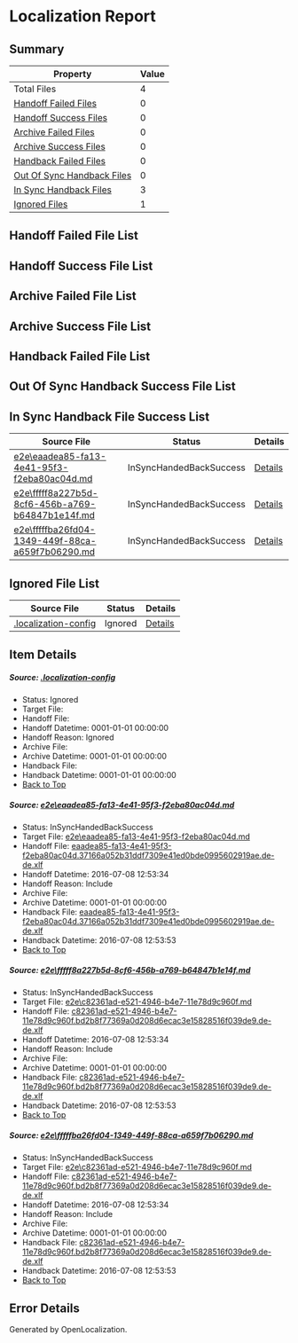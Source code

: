 # <a name='report-top'></a> Localization Report

## Summary
 Property | Value 
 -------- | ----- 
 Total Files | 4
[ Handoff Failed Files ](#handoff-failed-list)| 0
[ Handoff Success Files ](#handoff-success-list)| 0
[ Archive Failed Files ](#archive-failed-list)| 0
[ Archive Success Files ](#archive-success-list)| 0
[ Handback Failed Files ](#handback-failed-list)| 0
[ Out Of Sync Handback Files ](#outofsync-handback-success-list)| 0
[ In Sync Handback Files ](#insync-handback-success-list)| 3
[ Ignored Files ](#ignored-list)| 1

## <a name='handoff-failed-list'></a> Handoff Failed File List

## <a name='handoff-success-list'></a> Handoff Success File List

## <a name='archive-failed-list'></a> Archive Failed File List

## <a name='archive-success-list'></a> Archive Success File List

## <a name='handback-failed-list'></a> Handback Failed File List

## <a name='outofsync-handback-success-list'></a> Out Of Sync Handback Success File List

## <a name='insync-handback-success-list'></a> In Sync Handback File Success List
 Source File | Status | Details 
 ----------- | ------ | ------- 
 [e2e\eaadea85-fa13-4e41-95f3-f2eba80ac04d.md](https://github.com/OpenLocalizationTestOrg/oltest/blob/0807a4d6491198f22e05345869e5f9e3987773b5/e2e/eaadea85-fa13-4e41-95f3-f2eba80ac04d.md) | InSyncHandedBackSuccess | [Details](#8cda1f9a6a56aed31fc0b208c38c42424899b6261)
 [e2e\fffff8a227b5d-8cf6-456b-a769-b64847b1e14f.md](https://github.com/OpenLocalizationTestOrg/oltest/blob/5da85b135498642bb2a625f9419ee3df0b1210ba/e2e/fffff8a227b5d-8cf6-456b-a769-b64847b1e14f.md) | InSyncHandedBackSuccess | [Details](#b3dc5bb4f8fb27612c1ac6897f7350b1865c9c142)
 [e2e\fffffba26fd04-1349-449f-88ca-a659f7b06290.md](https://github.com/OpenLocalizationTestOrg/oltest/blob/5da85b135498642bb2a625f9419ee3df0b1210ba/e2e/fffffba26fd04-1349-449f-88ca-a659f7b06290.md) | InSyncHandedBackSuccess | [Details](#b3dc5bb4f8fb27612c1ac6897f7350b1865c9c143)

## <a name='ignored-list'></a> Ignored File List
 Source File | Status | Details 
 ----------- | ------ | ------- 
 [.localization-config](https://github.com/OpenLocalizationTestOrg/oltest/blob/5da85b135498642bb2a625f9419ee3df0b1210ba/.localization-config) | Ignored | [Details](#3d4f252ac210baf56311d7e97dcc2db10974dbd20)

## Item Details
##### <a name='3d4f252ac210baf56311d7e97dcc2db10974dbd20'></a> Source: [.localization-config](https://github.com/OpenLocalizationTestOrg/oltest/blob/5da85b135498642bb2a625f9419ee3df0b1210ba/.localization-config)
* Status: Ignored
* Target File: 
* Handoff File: 
* Handoff Datetime: 0001-01-01 00:00:00
* Handoff Reason: Ignored
* Archive File: 
* Archive Datetime: 0001-01-01 00:00:00
* Handback File: 
* Handback Datetime: 0001-01-01 00:00:00
* [Back to Top](#report-top)

##### <a name='8cda1f9a6a56aed31fc0b208c38c42424899b6261'></a> Source: [e2e\eaadea85-fa13-4e41-95f3-f2eba80ac04d.md](https://github.com/OpenLocalizationTestOrg/oltest/blob/0807a4d6491198f22e05345869e5f9e3987773b5/e2e/eaadea85-fa13-4e41-95f3-f2eba80ac04d.md)
* Status: InSyncHandedBackSuccess
* Target File: [e2e\eaadea85-fa13-4e41-95f3-f2eba80ac04d.md](https://github.com/OpenLocalizationTestOrg/oltest-dede-fly/blob/050fd22574cf280146f54f26f0387bf8e4317cd9/e2e/eaadea85-fa13-4e41-95f3-f2eba80ac04d.md)
* Handoff File: [eaadea85-fa13-4e41-95f3-f2eba80ac04d.37166a052b31ddf7309e41ed0bde0995602919ae.de-de.xlf](https://github.com/OpenLocalizationTestOrg/olhandoff-e2e/blob/2f70287521de9103450cc104e8bc43884d03bab7/ol-handoff/OpenLocalizationTestOrg/oltest-dede-fly/ci/ht/eaadea85-fa13-4e41-95f3-f2eba80ac04d.37166a052b31ddf7309e41ed0bde0995602919ae.de-de.xlf)
* Handoff Datetime: 2016-07-08 12:53:34
* Handoff Reason: Include
* Archive File: 
* Archive Datetime: 0001-01-01 00:00:00
* Handback File: [eaadea85-fa13-4e41-95f3-f2eba80ac04d.37166a052b31ddf7309e41ed0bde0995602919ae.de-de.xlf](https://github.com/OpenLocalizationTestOrg/olhandback-e2e/blob/fbebc895238d55174b2436e3be21b60574e35dab/ol-handback/OpenLocalizationTestOrg/oltest-dede-fly/ci/ht/eaadea85-fa13-4e41-95f3-f2eba80ac04d.37166a052b31ddf7309e41ed0bde0995602919ae.de-de.xlf)
* Handback Datetime: 2016-07-08 12:53:53
* [Back to Top](#report-top)

##### <a name='b3dc5bb4f8fb27612c1ac6897f7350b1865c9c142'></a> Source: [e2e\fffff8a227b5d-8cf6-456b-a769-b64847b1e14f.md](https://github.com/OpenLocalizationTestOrg/oltest/blob/5da85b135498642bb2a625f9419ee3df0b1210ba/e2e/fffff8a227b5d-8cf6-456b-a769-b64847b1e14f.md)
* Status: InSyncHandedBackSuccess
* Target File: [e2e\c82361ad-e521-4946-b4e7-11e78d9c960f.md](https://github.com/OpenLocalizationTestOrg/oltest-dede-fly/blob/050fd22574cf280146f54f26f0387bf8e4317cd9/e2e/c82361ad-e521-4946-b4e7-11e78d9c960f.md)
* Handoff File: [c82361ad-e521-4946-b4e7-11e78d9c960f.bd2b8f77369a0d208d6ecac3e15828516f039de9.de-de.xlf](https://github.com/OpenLocalizationTestOrg/olhandoff-e2e/blob/2f70287521de9103450cc104e8bc43884d03bab7/ol-handoff/OpenLocalizationTestOrg/oltest-dede-fly/ci/ht/c82361ad-e521-4946-b4e7-11e78d9c960f.bd2b8f77369a0d208d6ecac3e15828516f039de9.de-de.xlf)
* Handoff Datetime: 2016-07-08 12:53:34
* Handoff Reason: Include
* Archive File: 
* Archive Datetime: 0001-01-01 00:00:00
* Handback File: [c82361ad-e521-4946-b4e7-11e78d9c960f.bd2b8f77369a0d208d6ecac3e15828516f039de9.de-de.xlf](https://github.com/OpenLocalizationTestOrg/olhandback-e2e/blob/fbebc895238d55174b2436e3be21b60574e35dab/ol-handback/OpenLocalizationTestOrg/oltest-dede-fly/ci/ht/c82361ad-e521-4946-b4e7-11e78d9c960f.bd2b8f77369a0d208d6ecac3e15828516f039de9.de-de.xlf)
* Handback Datetime: 2016-07-08 12:53:53
* [Back to Top](#report-top)

##### <a name='b3dc5bb4f8fb27612c1ac6897f7350b1865c9c143'></a> Source: [e2e\fffffba26fd04-1349-449f-88ca-a659f7b06290.md](https://github.com/OpenLocalizationTestOrg/oltest/blob/5da85b135498642bb2a625f9419ee3df0b1210ba/e2e/fffffba26fd04-1349-449f-88ca-a659f7b06290.md)
* Status: InSyncHandedBackSuccess
* Target File: [e2e\c82361ad-e521-4946-b4e7-11e78d9c960f.md](https://github.com/OpenLocalizationTestOrg/oltest-dede-fly/blob/050fd22574cf280146f54f26f0387bf8e4317cd9/e2e/c82361ad-e521-4946-b4e7-11e78d9c960f.md)
* Handoff File: [c82361ad-e521-4946-b4e7-11e78d9c960f.bd2b8f77369a0d208d6ecac3e15828516f039de9.de-de.xlf](https://github.com/OpenLocalizationTestOrg/olhandoff-e2e/blob/2f70287521de9103450cc104e8bc43884d03bab7/ol-handoff/OpenLocalizationTestOrg/oltest-dede-fly/ci/ht/c82361ad-e521-4946-b4e7-11e78d9c960f.bd2b8f77369a0d208d6ecac3e15828516f039de9.de-de.xlf)
* Handoff Datetime: 2016-07-08 12:53:34
* Handoff Reason: Include
* Archive File: 
* Archive Datetime: 0001-01-01 00:00:00
* Handback File: [c82361ad-e521-4946-b4e7-11e78d9c960f.bd2b8f77369a0d208d6ecac3e15828516f039de9.de-de.xlf](https://github.com/OpenLocalizationTestOrg/olhandback-e2e/blob/fbebc895238d55174b2436e3be21b60574e35dab/ol-handback/OpenLocalizationTestOrg/oltest-dede-fly/ci/ht/c82361ad-e521-4946-b4e7-11e78d9c960f.bd2b8f77369a0d208d6ecac3e15828516f039de9.de-de.xlf)
* Handback Datetime: 2016-07-08 12:53:53
* [Back to Top](#report-top)


## Error Details

Generated by OpenLocalization.
